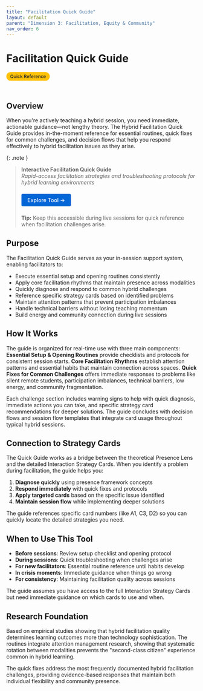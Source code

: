 ```yaml
---
title: "Facilitation Quick Guide"
layout: default
parent: "Dimension 3: Facilitation, Equity & Community"
nav_order: 6
---
```


# Facilitation Quick Guide

<span style="background: #ffc107; color: #1a202c; padding: 4px 10px; border-radius: 16px; font-size: 12px; font-weight: 500; white-space: nowrap; display: inline-block; margin-bottom: 24px;">Quick Reference</span>

## Overview
When you're actively teaching a hybrid session, you need immediate, actionable guidance—not lengthy theory. The Hybrid Facilitation Quick Guide provides in-the-moment reference for essential routines, quick fixes for common challenges, and decision flows that help you respond effectively to hybrid facilitation issues as they arise.



{: .note }
> **Interactive Facilitation Quick Guide**  
> *Rapid-access facilitation strategies and troubleshooting protocols for hybrid learning environments*
>
> <a href="{{ '/assets/tools/hybrid-facilitation-quick-guide-visual.html' | relative_url }}" style="display: inline-block; background: #0366d6; color: white; padding: 8px 16px; text-decoration: none; border-radius: 4px; font-weight: 500; margin: 8px 0; font-size: 14px;">
> Explore Tool →
> </a>
>
> **Tip:** Keep this accessible during live sessions for quick reference when facilitation challenges arise.

## Purpose
The Facilitation Quick Guide serves as your in-session support system, enabling facilitators to:

- Execute essential setup and opening routines consistently
- Apply core facilitation rhythms that maintain presence across modalities
- Quickly diagnose and respond to common hybrid challenges
- Reference specific strategy cards based on identified problems
- Maintain attention patterns that prevent participation imbalances
- Handle technical barriers without losing teaching momentum
- Build energy and community connection during live sessions

## How It Works

The guide is organized for real-time use with three main components: **Essential Setup & Opening Routines** provide checklists and protocols for consistent session starts. **Core Facilitation Rhythms** establish attention patterns and essential habits that maintain connection across spaces. **Quick Fixes for Common Challenges** offers immediate responses to problems like silent remote students, participation imbalances, technical barriers, low energy, and community fragmentation.

Each challenge section includes warning signs to help with quick diagnosis, immediate actions you can take, and specific strategy card recommendations for deeper solutions. The guide concludes with decision flows and session flow templates that integrate card usage throughout typical hybrid sessions.

## Connection to Strategy Cards

The Quick Guide works as a bridge between the theoretical Presence Lens and the detailed Interaction Strategy Cards. When you identify a problem during facilitation, the guide helps you:

1. **Diagnose quickly** using presence framework concepts
2. **Respond immediately** with quick fixes and protocols  
3. **Apply targeted cards** based on the specific issue identified
4. **Maintain session flow** while implementing deeper solutions

The guide references specific card numbers (like A1, C3, D2) so you can quickly locate the detailed strategies you need.

## When to Use This Tool

- **Before sessions**: Review setup checklist and opening protocol
- **During sessions**: Quick troubleshooting when challenges arise
- **For new facilitators**: Essential routine reference until habits develop
- **In crisis moments**: Immediate guidance when things go wrong
- **For consistency**: Maintaining facilitation quality across sessions

The guide assumes you have access to the full Interaction Strategy Cards but need immediate guidance on which cards to use and when.

## Research Foundation

Based on empirical studies showing that hybrid facilitation quality determines learning outcomes more than technology sophistication. The routines integrate attention management research, showing that systematic rotation between modalities prevents the "second-class citizen" experience common in hybrid learning.

The quick fixes address the most frequently documented hybrid facilitation challenges, providing evidence-based responses that maintain both individual flexibility and community presence. 